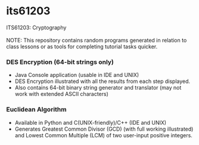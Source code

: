 # its61203
ITS61203: Cryptography
<br><br>
NOTE: This repository contains random programs generated in relation to class lessons or as tools for completing tutorial tasks quicker.

### DES Encryption (64-bit strings only)
+ Java Console application (usable in IDE and UNIX)
+ DES Encryption illustrated with all the results from each step displayed.
+ Also contains 64-bit binary string generator and translator (may not work with extended ASCII characters)

### Euclidean Algorithm
+ Available in Python and C(UNIX-friendly)/C++ (IDE and UNIX)
+ Generates Greatest Common Divisor (GCD) (with full working illustrated) and Lowest Common Multiple (LCM) of two user-input positive integers.
